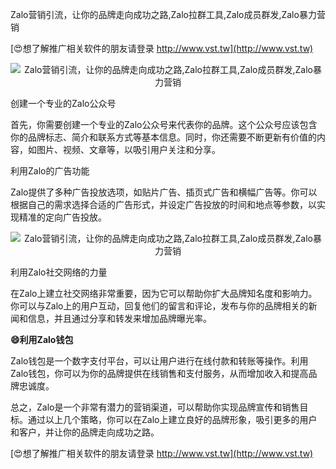 Zalo营销引流，让你的品牌走向成功之路,Zalo拉群工具,Zalo成员群发,Zalo暴力营销

[😍想了解推广相关软件的朋友请登录 http://www.vst.tw](http://www.vst.tw)

 <center><img src="https://vst.tw/MP4/tuiguang/png/2.png" alt="Zalo营销引流，让你的品牌走向成功之路,Zalo拉群工具,Zalo成员群发,Zalo暴力营销"></center>

创建一个专业的Zalo公众号

首先，你需要创建一个专业的Zalo公众号来代表你的品牌。这个公众号应该包含你的品牌标志、简介和联系方式等基本信息。同时，你还需要不断更新有价值的内容，如图片、视频、文章等，以吸引用户关注和分享。

利用Zalo的广告功能

Zalo提供了多种广告投放选项，如贴片广告、插页式广告和横幅广告等。你可以根据自己的需求选择合适的广告形式，并设定广告投放的时间和地点等参数，以实现精准的定向广告投放。

 <center><img src="https://vst.tw/MP4/tuiguang/png/3.png" alt="Zalo营销引流，让你的品牌走向成功之路,Zalo拉群工具,Zalo成员群发,Zalo暴力营销"></center>

利用Zalo社交网络的力量

在Zalo上建立社交网络非常重要，因为它可以帮助你扩大品牌知名度和影响力。你可以与Zalo上的用户互动，回复他们的留言和评论，发布与你的品牌相关的新闻和信息，并且通过分享和转发来增加品牌曝光率。

**😄利用Zalo钱包**

Zalo钱包是一个数字支付平台，可以让用户进行在线付款和转账等操作。利用Zalo钱包，你可以为你的品牌提供在线销售和支付服务，从而增加收入和提高品牌忠诚度。

总之，Zalo是一个非常有潜力的营销渠道，可以帮助你实现品牌宣传和销售目标。通过以上几个策略，你可以在Zalo上建立良好的品牌形象，吸引更多的用户和客户，并让你的品牌走向成功之路。

[😍想了解推广相关软件的朋友请登录 http://www.vst.tw](http://www.vst.tw)



